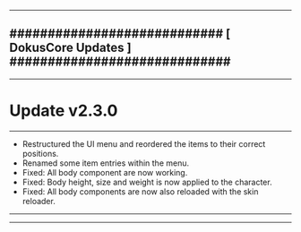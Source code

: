 --------------------------------------------------------------------------------
############################ [ DokusCore Updates ] #############################
--------------------------------------------------------------------------------
--------------------------------------------------------------------------------
# Update v2.3.0
--------------------------------------------------------------------------------
- Restructured the UI menu and reordered the items to their correct positions.
- Renamed some item entries within the menu.
- Fixed: All body component are now working.
- Fixed: Body height, size and weight is now applied to the character.
- Fixed: All body components are now also reloaded with the skin reloader.
--------------------------------------------------------------------------------
--------------------------------------------------------------------------------
